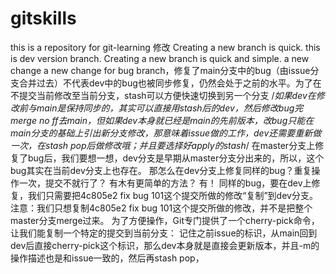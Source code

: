 # gitskills
this is a repository for git-learning 修改
Creating a new branch is quick.
this is dev version branch.
Creating a new branch is quick and simple.
a new change
a new change for bug branch，修复了main分支中的bug（由issue分支合并过去）不代表dev中的bug也被同步修复，仍然会处于之前的水平。为了在不提交当前修改至当前分支，stash可以方便快速切换到另一个分支
/*如果dev在修改前与main是保持同步的，其实可以直接用stash后的dev，然后修改bug完merge no ff去main，但如果dev本身就已经是main的先前版本，改bug只能在main分支的基础上引出新分支修改，那意味着issue做的工作，dev还需要重新做一次，在stash pop后做修改哦；并且要选择好apply的stash*/
在master分支上修复了bug后，我们要想一想，dev分支是早期从master分支分出来的，所以，这个bug其实在当前dev分支上也存在。
那怎么在dev分支上修复同样的bug？重复操作一次，提交不就行了？
有木有更简单的方法？
有！
同样的bug，要在dev上修复，我们只需要把4c805e2 fix bug 101这个提交所做的修改“复制”到dev分支。注意：我们只想复制4c805e2 fix bug 101这个提交所做的修改，并不是把整个master分支merge过来。
为了方便操作，Git专门提供了一个cherry-pick命令，让我们能复制一个特定的提交到当前分支：
记住之前issue的标识，从main回到dev后直接cherry-pick这个标识，那么dev本身就是直接会更新版本，并且-m的操作描述也是和issue一致的，然后再stash pop，
